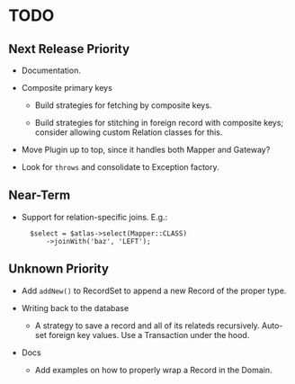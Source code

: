 # TODO

## Next Release Priority

- Documentation.

- Composite primary keys

    - Build strategies for fetching by composite keys.

    - Build strategies for stitching in foreign record with composite keys; consider allowing custom Relation classes for this.

- Move Plugin up to top, since it handles both Mapper and Gateway?

- Look for `throws` and consolidate to Exception factory.

## Near-Term

- Support for relation-specific joins. E.g.:

        $select = $atlas->select(Mapper::CLASS)
            ->joinWith('baz', 'LEFT');

## Unknown Priority

- Add `addNew()` to RecordSet to append a new Record of the proper type.

- Writing back to the database

    - A strategy to save a record and all of its relateds recursively. Auto-set foreign key values. Use a Transaction under the hood.

- Docs

    - Add examples on how to properly wrap a Record in the Domain.
